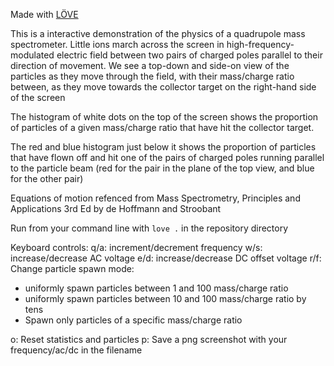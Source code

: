 Made with [LÖVE](https://love2d.org/) 

This is a interactive demonstration of the physics of a quadrupole mass spectrometer. Little ions march across the screen in high-frequency-modulated electric field between two pairs of charged poles parallel to their direction of movement. We see a top-down and side-on view of the particles as they move through the field, with their mass/charge ratio between, as they move towards the collector target on the right-hand side of the screen

The histogram of white dots on the top of the screen shows the proportion of particles of a given mass/charge ratio that have hit the collector target.

The red and blue histogram just below it shows the proportion of particles that have flown off and hit one of the pairs of charged poles running parallel to the particle beam (red for the pair in the plane of the top view, and blue for the other pair)


Equations of motion refenced from Mass Spectrometry, Principles and Applications 3rd Ed by de Hoffmann and Stroobant

Run from your command line with `love .` in the repository directory

Keyboard controls:
q/a: increment/decrement frequency
w/s: increase/decrease AC voltage
e/d: increase/decrease DC offset voltage
r/f: Change particle spawn mode:
- uniformly spawn particles between 1 and 100 mass/charge ratio
- uniformly spawn particles between 10 and 100 mass/charge ratio by tens
- Spawn only particles of a specific mass/charge ratio

o: Reset statistics and particles
p: Save a png screenshot with your frequency/ac/dc in the filename